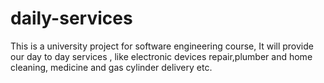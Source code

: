 # daily-services
This is a university project for software engineering course, It will provide our day to day services , like electronic devices repair,plumber and home cleaning, medicine and gas cylinder delivery etc.
